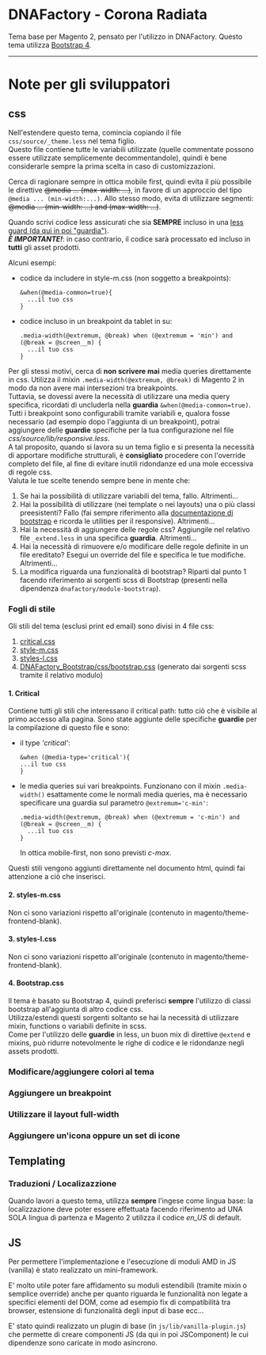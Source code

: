 # DNAFactory - Corona Radiata
Tema base per Magento 2, pensato per l'utilizzo in DNAFactory.
Questo tema utilizza [Bootstrap 4](https://getbootstrap.com/docs/4.5/).
___

# Note per gli sviluppatori

## css
Nell'estendere questo tema, comincia copiando il file `css/source/_theme.less` nel tema figlio.  
Questo file contiene tutte le variabili utilizzate (quelle commentate possono essere utilizzate semplicemente decommentandole), quindi è bene considerarle sempre la prima scelta in caso di customizzazioni.

Cerca di ragionare sempre in ottica mobile first, quindi evita il più possibile le direttive ~~@media ... (max-width: ...)~~, in favore di un approccio del tipo `@media ... (min-width:...)`.
Allo stesso modo, evita di utilizzare segmenti: ~~@media ... (min-width: ...) and (max-width: ...)~~.

Quando scrivi codice less assicurati che sia **SEMPRE** incluso in una [less guard (da qui in poi "guardia")](http://lesscss.org/features/#mixins-feature-mixin-guards-feature).  
***È IMPORTANTE!***: in caso contrario, il codice sarà processato ed incluso in **tutti** gli asset prodotti.

Alcuni esempi:
* codice da includere in style-m.css (non soggetto a breakpoints):  
  ```less
  &when(@media-common=true){
    ...il tuo css
  }
  ```
* codice incluso in un breakpoint da tablet in su:  
  ```less
  .media-width(@extremum, @break) when (@extremum = 'min') and (@break = @screen__m) {
    ...il tuo css
  }
  ```
Per gli stessi motivi, cerca di **non scrivere mai** media queries direttamente in css. Utilizza il mixin `.media-width(@extremum, @break)` di Magento 2 in modo da non avere mai intersezioni tra breakpoints.  
Tuttavia, se dovessi avere la necessità di utilizzare una media query specifica, ricordati di uncluderla nella **guardia** `&when(@media-common=true)`.  
Tutti i breakpoint sono configurabili tramite variabili e, qualora fosse necessario (ad esempio dopo l'aggiunta di un breakpoint), potrai aggiungere delle **guardie** specifiche per la tua configurazione nel file _css/source/lib/responsive.less_.  
A tal proposito, quando si lavora su un tema figlio e si presenta la necessità di apportare modifiche strutturali, è **consigliato** procedere con l'override completo del file, al fine di evitare inutili ridondanze ed una mole eccessiva di regole css.  
Valuta le tue scelte tenendo sempre bene in mente che:
1. Se hai la possibilità di utilizzare variabili del tema, fallo. Altrimenti...
2. Hai la possibilità di utilizzare (nei template o nei layouts) una o più classi preesistenti? Fallo (fai sempre riferimento alla [documentazione di bootstrap](https://getbootstrap.com/docs/4.5/) e ricorda le utilities per il responsive). Altrimenti...
3. Hai la necessità di aggiungere delle regole css? Aggiungile nel relativo file `_extend.less` in una specifica **guardia**. Altrimenti...
4. Hai la necessità di rimuovere e/o modificare delle regole definite in un file ereditato? Esegui un override del file e specifica le tue modifiche. Altrimenti...
5. La modifica riguarda una funzionalità di bootstrap? Riparti dal punto 1 facendo riferimento ai sorgenti scss di Bootstrap (presenti nella dipendenza `dnafactory/module-bootstrap`).

### Fogli di stile

Gli stili del tema (esclusi print ed email) sono divisi in 4 file css:
1. [critical.css](#1-critical)
2. [style-m.css](#2-style-mcss)
3. [styles-l.css](#3-styles-lcss)
4. [DNAFactory_Bootstrap/css/bootstrap.css](#4-bootstrapcss) (generato dai sorgenti scss tramite il relativo modulo)

#### 1. Critical
Contiene tutti gli stili che interessano il critical path: tutto ciò che è visibile al primo accesso alla pagina.
Sono state aggiunte delle specifiche **guardie** per la compilazione di questo file e sono:
* il type _'critical'_:  
  ```less
  &when (@media-type='critical'){
  ...il tuo css
  }
  ```
* le media queries sui vari breakpoints. Funzionano con il mixin `.media-width()` esattamente come le normali media queries, ma è necessario specificare una guardia sul parametro `@extremum='c-min'`:  
  ```less
  .media-width(@extremum, @break) when (@extremum = 'c-min') and (@break = @screen__m) {
    ...il tuo css
  }
  ```
  In ottica mobile-first, non sono previsti _c-max_.

Questi stili vengono aggiunti direttamente nel documento html, quindi fai attenzione a ciò che inserisci.
#### 2. styles-m.css
Non ci sono variazioni rispetto all'originale (contenuto in magento/theme-frontend-blank).
#### 3. styles-l.css
Non ci sono variazioni rispetto all'originale (contenuto in magento/theme-frontend-blank).
#### 4. Bootstrap.css
Il tema è basato su Bootstrap 4, quindi preferisci **sempre** l'utilizzo di classi bootstrap all'aggiunta di altro codice css.  
Utilizza/estendi questi sorgenti soltanto se hai la necessità di utilizzare mixin, functions o variabili definite in scss.  
Come per l'utilizzo delle **guardie** in less, un buon mix di direttive `@extend` e mixins, può ridurre notevolmente le righe di codice e le ridondanze negli assets prodotti.

### Modificare/aggiungere colori al tema

### Aggiungere un breakpoint

### Utilizzare il layout full-width

### Aggiungere un'icona oppure un set di icone

## Templating

### Traduzioni / Localizazzione
Quando lavori a questo tema, utilizza **sempre** l'ingese come lingua base: la localizzazione deve poter essere effettuata facendo riferimento ad UNA SOLA lingua di partenza e Magento 2 utilizza il codice _en_US_ di default.



## JS
Per permettere l'implementazione e l'esecuzione di moduli AMD in JS (vanilla) è stato realizzato un mini-framework.

E' molto utile poter fare affidamento su moduli estendibili (tramite mixin o semplice override) anche per 
quanto riguarda le funzionalità non legate a specifici elementi del DOM, come ad esempio fix di compatibilità tra
browser, estensione di funzionalità degli input di base ecc...

E' stato quindi realizzato un plugin di base (in `js/lib/vanilla-plugin.js`) che permette di creare componenti JS
(da qui in poi JSComponent) le cui dipendenze sono caricate in modo asincrono.
